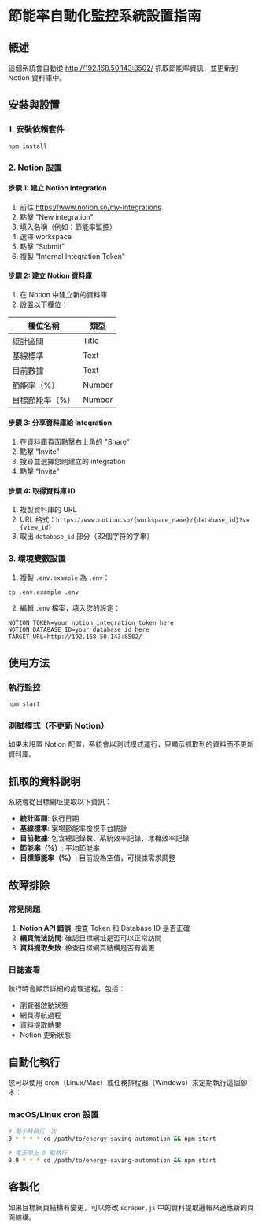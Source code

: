 # 節能率自動化監控系統設置指南

## 概述
這個系統會自動從 http://192.168.50.143:8502/ 抓取節能率資訊，並更新到 Notion 資料庫中。

## 安裝與設置

### 1. 安裝依賴套件
```bash
npm install
```

### 2. Notion 設置

#### 步驟 1: 建立 Notion Integration
1. 前往 https://www.notion.so/my-integrations
2. 點擊 "New integration"
3. 填入名稱（例如：節能率監控）
4. 選擇 workspace
5. 點擊 "Submit"
6. 複製 "Internal Integration Token"

#### 步驟 2: 建立 Notion 資料庫
1. 在 Notion 中建立新的資料庫
2. 設置以下欄位：

| 欄位名稱 | 類型 |
|---------|------|
| 統計區間 | Title |
| 基線標準 | Text |
| 目前數據 | Text |
| 節能率（%） | Number |
| 目標節能率（%） | Number |

#### 步驟 3: 分享資料庫給 Integration
1. 在資料庫頁面點擊右上角的 "Share"
2. 點擊 "Invite"
3. 搜尋並選擇您剛建立的 integration
4. 點擊 "Invite"

#### 步驟 4: 取得資料庫 ID
1. 複製資料庫的 URL
2. URL 格式：`https://www.notion.so/{workspace_name}/{database_id}?v={view_id}`
3. 取出 `database_id` 部分（32個字符的字串）

### 3. 環境變數設置
1. 複製 `.env.example` 為 `.env`：
```bash
cp .env.example .env
```

2. 編輯 `.env` 檔案，填入您的設定：
```env
NOTION_TOKEN=your_notion_integration_token_here
NOTION_DATABASE_ID=your_database_id_here
TARGET_URL=http://192.168.50.143:8502/
```

## 使用方法

### 執行監控
```bash
npm start
```

### 測試模式（不更新 Notion）
如果未設置 Notion 配置，系統會以測試模式運行，只顯示抓取到的資料而不更新資料庫。

## 抓取的資料說明

系統會從目標網址提取以下資訊：
- **統計區間**: 執行日期
- **基線標準**: 案場節能率檢視平台統計
- **目前數據**: 包含總記錄數、系統效率記錄、冰機效率記錄
- **節能率（%）**: 平均節能率
- **目標節能率（%）**: 目前設為空值，可根據需求調整

## 故障排除

### 常見問題
1. **Notion API 錯誤**: 檢查 Token 和 Database ID 是否正確
2. **網頁無法訪問**: 確認目標網址是否可以正常訪問
3. **資料提取失敗**: 檢查目標網頁結構是否有變更

### 日誌查看
執行時會顯示詳細的處理過程，包括：
- 瀏覽器啟動狀態
- 網頁導航過程
- 資料提取結果
- Notion 更新狀態

## 自動化執行

您可以使用 cron（Linux/Mac）或任務排程器（Windows）來定期執行這個腳本：

### macOS/Linux cron 設置
```bash
# 每小時執行一次
0 * * * * cd /path/to/energy-saving-automation && npm start

# 每天早上 9 點執行
0 9 * * * cd /path/to/energy-saving-automation && npm start
```

## 客製化

如果目標網頁結構有變更，可以修改 `scraper.js` 中的資料提取邏輯來適應新的頁面結構。